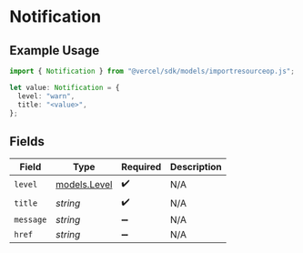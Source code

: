 # Notification

## Example Usage

```typescript
import { Notification } from "@vercel/sdk/models/importresourceop.js";

let value: Notification = {
  level: "warn",
  title: "<value>",
};
```

## Fields

| Field                              | Type                               | Required                           | Description                        |
| ---------------------------------- | ---------------------------------- | ---------------------------------- | ---------------------------------- |
| `level`                            | [models.Level](../models/level.md) | :heavy_check_mark:                 | N/A                                |
| `title`                            | *string*                           | :heavy_check_mark:                 | N/A                                |
| `message`                          | *string*                           | :heavy_minus_sign:                 | N/A                                |
| `href`                             | *string*                           | :heavy_minus_sign:                 | N/A                                |
